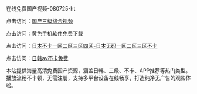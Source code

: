 在线免费国产视频-080725-ht

点击访问：<a href="https://fdhf-454.pages.dev/">国产三级综合视频</a>

点击访问：<a href="https://heiliaowzu4ur.pages.dev">黄色手机软件免费下载</a>

点击访问：<a href="https://heiliaozj3tjd.pages.dev">日本不卡一区二区三区四区-日本无码一区二区三区不卡</a>

点击访问：<a href="https://heiliaoe8ajia.pages.dev">日韩av不卡免费</a>

本站提供海量高清免费国产资源，涵盖日韩、三级、不卡、APP推荐等热门类型。播放流畅不卡顿，无需注册，支持多平台设备在线畅享，打造纯净无广告的观影体验。

<span style="display:none;">[Canonical link](https://github.com/linh20250708/linh7 ）</span>

